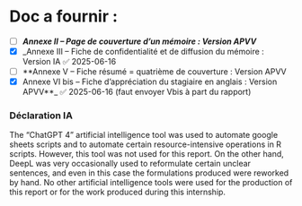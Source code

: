 
# Doc a fournir : 


- [ ] _**Annexe II – Page de couverture d’un mémoire : Version APVV**_
- [x] _Annexe III – Fiche de confidentialité et de diffusion du mémoire : Version IA ✅ 2025-06-16
- [ ] **Annexe V – Fiche résumé = quatrième de couverture : Version APVV
- [x] Annexe VI bis – Fiche d’appréciation du stagiaire en anglais : Version APVV**_ ✅ 2025-06-16
(faut envoyer Vbis à part du rapport)

### Déclaration IA

The “ChatGPT 4” artificial intelligence tool was used to automate google sheets scripts and to automate certain resource-intensive operations in R scripts. However, this tool was not used for this report. 
On the other hand, DeepL was very occasionally used to reformulate certain unclear sentences, and even in this case the formulations produced were reworked by hand.
No other artificial intelligence tools were used for the production of this report or for the work produced during this internship.

